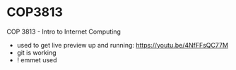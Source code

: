 # COP3813
COP 3813 - Intro to Internet Computing

- used to get live preview up and running: https://youtu.be/4NfFFsQC77M
- git is working
- ! emmet used 